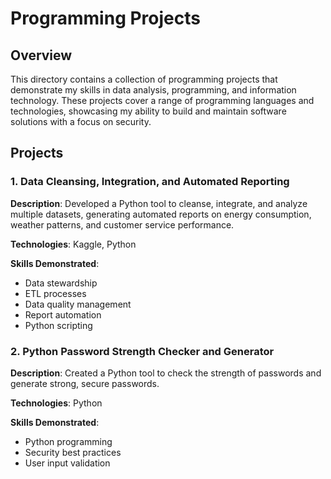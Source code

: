 # Programming Projects

## Overview
This directory contains a collection of programming projects that demonstrate my skills in data analysis, programming, and information technology. These projects cover a range of programming languages and technologies, showcasing my ability to build and maintain software solutions with a focus on security.

## Projects

### 1. Data Cleansing, Integration, and Automated Reporting 
**Description**: Developed a Python tool to cleanse, integrate, and analyze multiple datasets, generating automated reports on energy consumption, weather patterns, and customer service performance.

**Technologies**: Kaggle, Python

**Skills Demonstrated**:
- Data stewardship
- ETL processes
- Data quality management
- Report automation
- Python scripting 

### 2. Python Password Strength Checker and Generator 
**Description**: Created a Python tool to check the strength of passwords and generate strong, secure passwords.

**Technologies**: Python

**Skills Demonstrated**:
- Python programming
- Security best practices
- User input validation

